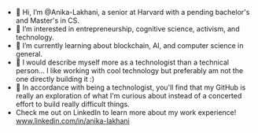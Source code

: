 - 👋 Hi, I’m @Anika-Lakhani, a senior at Harvard with a pending bachelor's and Master's in CS.
- 👀 I’m interested in entrepreneurship, cognitive science, activism, and technology.
- 🌱 I’m currently learning about blockchain, AI, and computer science in general.
- 💬 I would describe myself more as a technologist than a technical person... I like working with cool technology but preferably am not the one directly building it :)
- 🔎 In accordance with being a technologist, you'll find that my GitHub is really an exploration of what I'm curious about instead of a concerted effort to build really difficult things.
- Check me out on LinkedIn to learn more about my work experience! www.linkedin.com/in/anika-lakhani

<!---
Anika-Lakhani/Anika-Lakhani is a ✨ special ✨ repository because its `README.md` (this file) appears on your GitHub profile.
You can click the Preview link to take a look at your changes.
--->
